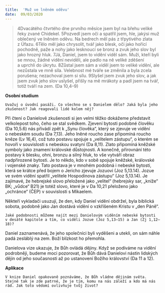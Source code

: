 ```yaml
---
title:  'Muž ve lněném oděvu'
date:  09/03/2020
---
```


> <p></p>
> 4Dvacátého čtvrtého dne prvního měsíce jsem byl na břehu veliké řeky zvané Chidekel. 5Pozvedl jsem oči a spatřil jsem, hle, jakýsi muž oblečený ve lněném oděvu. Na bedrech měl pás z třpytivého zlata z Úfazu. 6Tělo měl jako chrysolit, tvář jako blesk, oči jako hořící pochodně, paže a nohy jako lesknoucí se bronz a zvuk jeho slov byl jako hrozný hluk. 7Já, Daniel, jsem to vidění viděl sám. Muži, kteří byli se mnou, žádné vidění neviděli, ale padlo na ně veliké zděšení a uprchli do úkrytu. 8Zůstal jsem sám a viděl jsem to veliké vidění, ale nezůstala ve mně síla. Velebnost mé tváře se změnila a byla zcela porušena; nezachoval jsem si sílu. 9Slyšel jsem zvuk jeho slov, a jak jsem zvuk jeho slov uslyšel, přišly na mě mrákoty a padl jsem na tvář, totiž tváří na zem. (Da 10,4–9)

**Osobní studium**

`Uvažuj o úvodní pasáži. Co všechno se s Danielem dělo? Jaká byla jeho zkušenost? Jak reagovali lidé kolem něj?`

Při čtení o Danielově zkušenosti si jen velmi těžko dokážeme představit velkolepost toho, čeho se stal svědkem. Zjevení bytosti podobné člověku (Da 10,5.6) nás přivádí zpět k „Synu člověka“, který se zjevuje ve vidění o nebeském soudu (Da 7,13). Jeho lněné roucho zase připomíná roucho kněze (Lv 16,4), což tuto postavu spojuje s „velitelem zástupu“, o kterém se hovoří v souvislosti s nebeskou svatyní (Da 8,11). Zlato připomíná kněžské symboly jako znamení královské důstojnosti. A konečně, přirovnání této postavy k blesku, ohni, bronzu a silný hluk, to vše vytváří obraz nadpřirozené bytosti. Je to někdo, kdo v sobě spojuje kněžské, královské i vojenské znaky. Tato postava je v mnohém podobná i nebeské bytosti, která se krátce před bojem o Jericho zjevuje Jozuovi (Joz 5,13.14). Jozue ve svém vidění spatřil „velitele Hospodinova zástupu“ (Joz 5,13.14). Je zajímavé, že hebrejské slovo přeložené jako „velitel“ (hebrejsky sar, „kníže“ BK; „vůdce“ B21) je totéž slovo, které je v Da 10,21 přeloženo jako „ochránce“ (ČEP) v souvislosti s Míkaelem.

Někteří vykladači usuzují, že den, kdy Daniel vidění obdržel, byla biblická sobota, podobně jako Jan dostává vidění o vzkříšeném Kristu v „den Páně“.

`Jaké podobnosti můžeme najít mezi Danielovým viděním nebeské bytosti v desáté kapitole a tím, co viděli Jozue (Joz 5,13–15) a Jan (Zj 1,12–18)?`

Daniel zaznamenává, že jeho společníci byli vyděšeni a utekli, on sám náhle padá zesláblý na zem. Boží blízkost ho přemohla.

Danielova vize ukazuje, že Bůh ovládá dějiny. Když se podíváme na vidění podrobněji, budeme moci pozorovat, že Bůh dává Danielovi nástin lidských dějin od jeho současnosti až po ustanovení Božího království (Da 11 a 12).

**Aplikace**

`V knize Daniel opakovaně poznáváme, že Bůh vládne dějinám světa. Stejně tak je zde patrné, že je tím, komu na nás záleží a kdo má nás rád. Jak toto vědomí ovlivňuje tvůj život?`